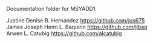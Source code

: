 Documentation folder for MSYADD1

Justine Denise B. Hernandez https://github.com/jus675  
James Joseph Henri L. Baquirin https://github.com/jlbaq  
Arwen L. Catubig https://github.com/alcatubig  
